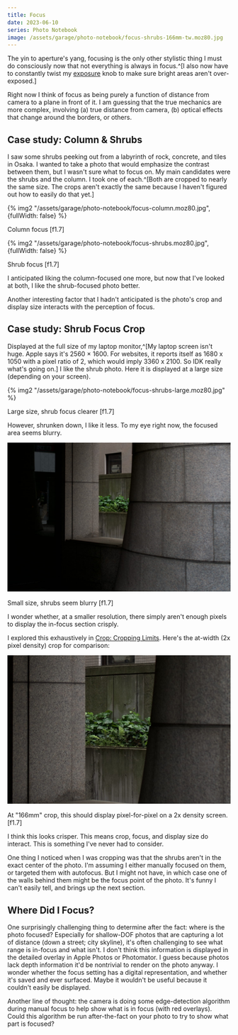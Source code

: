 ```yaml
---
title: Focus
date: 2023-06-10
series: Photo Notebook
image: /assets/garage/photo-notebook/focus-shrubs-166mm-tw.moz80.jpg
---
```


The yin to aperture's yang, focusing is the only other stylistic thing I must do consciously now that not everything is always in focus.^[I also now have to constantly twist my [exposure](/garage/photo-exposure/) knob to make sure bright areas aren't over-exposed.]

Right now I think of focus as being purely a function of distance from camera to a plane in front of it. I am guessing that the true mechanics are more complex, involving (a) true distance from camera, (b) optical effects that change around the borders, or others.

## Case study: Column & Shrubs

I saw some shrubs peeking out from a labyrinth of rock, concrete, and tiles in Osaka. I wanted to take a photo that would emphasize the contrast between them, but I wasn't sure what to focus on. My main candidates were the shrubs and the column. I took one of each.^[Both are cropped to nearly the same size. The crops aren't exactly the same because I haven't figured out how to easily do that yet.]

{% img2 "/assets/garage/photo-notebook/focus-column.moz80.jpg", {fullWidth: false} %}

<p class="figcaption">Column focus [f1.7]</p>

{% img2 "/assets/garage/photo-notebook/focus-shrubs.moz80.jpg", {fullWidth: false} %}

<p class="figcaption">Shrub focus [f1.7]</p>

I anticipated liking the column-focused one more, but now that I've looked at both, I like the shrub-focused photo better.

Another interesting factor that I hadn't anticipated is the photo's crop and display size interacts with the perception of focus.

## Case study: Shrub Focus Crop

Displayed at the full size of my laptop monitor,^[My laptop screen isn't huge. Apple says it's 2560 × 1600. For websites, it reports itself as 1680 x 1050 with a pixel ratio of 2, which would imply 3360 x 2100. So IDK really what's going on.] I like the shrub photo. Here it is displayed at a large size (depending on your screen).

{% img2 "/assets/garage/photo-notebook/focus-shrubs-large.moz80.jpg" %}

<p class="figcaption">Large size, shrub focus clearer [f1.7]</p>

However, shrunken down, I like it less. To my eye right now, the focused area seems blurry.

![](/assets/garage/photo-notebook/focus-shrubs.moz80.jpg)

<p class="figcaption">Small size, shrubs seem blurry [f1.7]</p>

I wonder whether, at a smaller resolution, there simply aren't enough pixels to display the in-focus section crisply.

I explored this exhaustively in [Crop: Cropping Limits](/garage/photo-crop/#cropping-limits). Here's the at-width (2x pixel density) crop for comparison:

![](/assets/garage/photo-notebook/focus-shrubs-166mm-tw.moz80.jpg)

<p class="figcaption">At "166mm" crop, this should display pixel-for-pixel on a 2x density screen. [f1.7]</p>

I think this looks crisper. This means crop, focus, and display size do interact. This is something I've never had to consider.

One thing I noticed when I was cropping was that the shrubs aren't in the exact center of the photo. I'm assuming I either manually focused on them, or targeted them with autofocus. But I might not have, in which case one of the walls behind them might be the focus point of the photo. It's funny I can't easily tell, and brings up the next section.

## Where Did I Focus?

One surprisingly challenging thing to determine after the fact: where is the photo focused? Especially for shallow-DOF photos that are capturing a lot of distance (down a street; city skyline), it's often challenging to see what range is in-focus and what isn't. I don't think this information is displayed in the detailed overlay in Apple Photos or Photomator. I guess because photos lack depth information it'd be nontrivial to render on the photo anyway. I wonder whether the focus setting has a digital representation, and whether it's saved and ever surfaced. Maybe it wouldn't be useful because it couldn't easily be displayed.

Another line of thought: the camera is doing some edge-detection algorithm during manual focus to help show what is in focus (with red overlays). Could this algorithm be run after-the-fact on your photo to try to show what part is focused?
